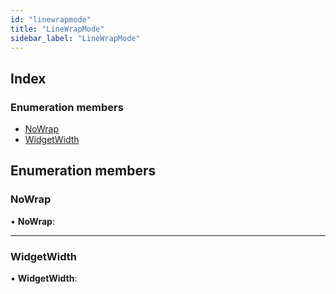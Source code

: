 ```yaml
---
id: "linewrapmode"
title: "LineWrapMode"
sidebar_label: "LineWrapMode"
---
```


## Index

### Enumeration members

* [NoWrap](linewrapmode.md#nowrap)
* [WidgetWidth](linewrapmode.md#widgetwidth)

## Enumeration members

###  NoWrap

• **NoWrap**:

___

###  WidgetWidth

• **WidgetWidth**:
